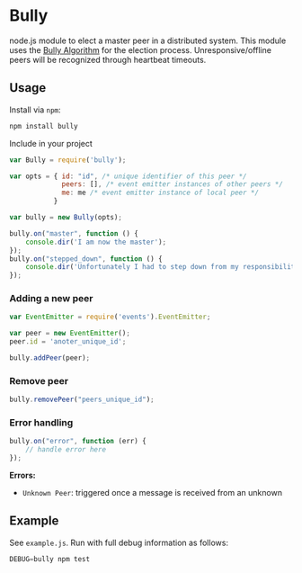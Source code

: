 # Bully

node.js module to elect a master peer in a distributed system. This module uses the
[Bully Algorithm](http://en.wikipedia.org/wiki/Bully_algorithm) for the election
process. Unresponsive/offline peers will be recognized through heartbeat timeouts.

## Usage

Install via ```npm```:
```bash
npm install bully
```

Include in your project
```javascript
var Bully = require('bully');

var opts = { id: "id", /* unique identifier of this peer */
             peers: [], /* event emitter instances of other peers */
             me: me /* event emitter instance of local peer */
           }

var bully = new Bully(opts);

bully.on("master", function () {
    console.dir('I am now the master');
});
bully.on("stepped_down", function () {
    console.dir('Unfortunately I had to step down from my responsibilities');
});

```

### Adding a new peer

```javascript
var EventEmitter = require('events').EventEmitter;

var peer = new EventEmitter();
peer.id = 'anoter_unique_id';

bully.addPeer(peer);
```

### Remove peer

```javascript
bully.removePeer("peers_unique_id");
```

### Error handling

```javascript
bully.on("error", function (err) {
    // handle error here
});
```

**Errors:**

-  ```Unknown Peer```: triggered once a message is received from an unknown

## Example

See ```example.js```. Run with full debug information as follows:

```javascript
DEBUG=bully npm test
```

